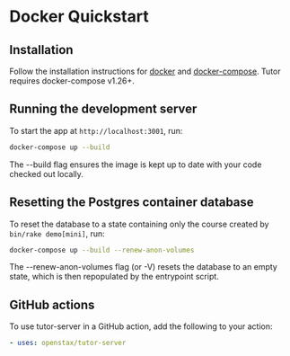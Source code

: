 # Docker Quickstart

## Installation

Follow the installation instructions for [docker](https://docs.docker.com/install/) and
[docker-compose](https://docs.docker.com/compose/install/). Tutor requires docker-compose v1.26+.

## Running the development server

To start the app at `http://localhost:3001`, run:

```bash
docker-compose up --build
```

The --build flag ensures the image is kept up to date with your code checked out locally.

## Resetting the Postgres container database

To reset the database to a state containing only the course created by `bin/rake demo[mini]`, run:

```bash
docker-compose up --build --renew-anon-volumes
```

The --renew-anon-volumes flag (or -V) resets the database to an empty state,
which is then repopulated by the entrypoint script.

## GitHub actions

To use tutor-server in a GitHub action, add the following to your action:

```yaml
- uses: openstax/tutor-server
```

